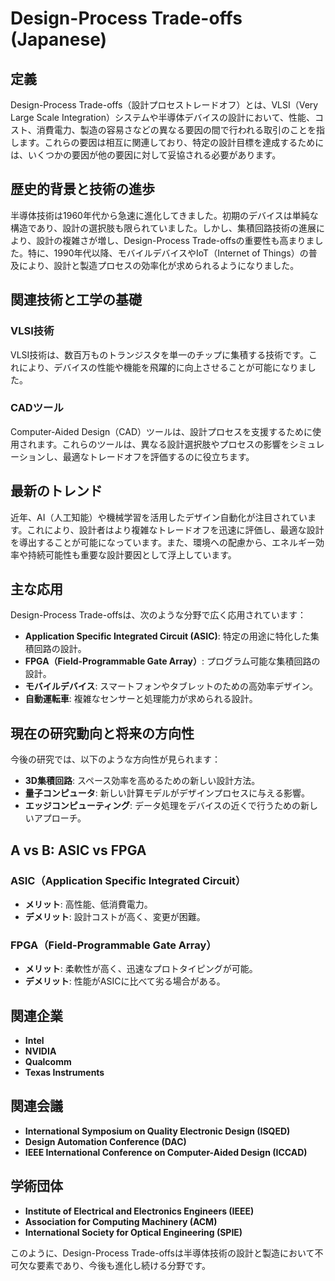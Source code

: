 # Design-Process Trade-offs (Japanese)

## 定義
Design-Process Trade-offs（設計プロセストレードオフ）とは、VLSI（Very Large Scale Integration）システムや半導体デバイスの設計において、性能、コスト、消費電力、製造の容易さなどの異なる要因の間で行われる取引のことを指します。これらの要因は相互に関連しており、特定の設計目標を達成するためには、いくつかの要因が他の要因に対して妥協される必要があります。

## 歴史的背景と技術の進歩
半導体技術は1960年代から急速に進化してきました。初期のデバイスは単純な構造であり、設計の選択肢も限られていました。しかし、集積回路技術の進展により、設計の複雑さが増し、Design-Process Trade-offsの重要性も高まりました。特に、1990年代以降、モバイルデバイスやIoT（Internet of Things）の普及により、設計と製造プロセスの効率化が求められるようになりました。

## 関連技術と工学の基礎
### VLSI技術
VLSI技術は、数百万ものトランジスタを単一のチップに集積する技術です。これにより、デバイスの性能や機能を飛躍的に向上させることが可能になりました。

### CADツール
Computer-Aided Design（CAD）ツールは、設計プロセスを支援するために使用されます。これらのツールは、異なる設計選択肢やプロセスの影響をシミュレーションし、最適なトレードオフを評価するのに役立ちます。

## 最新のトレンド
近年、AI（人工知能）や機械学習を活用したデザイン自動化が注目されています。これにより、設計者はより複雑なトレードオフを迅速に評価し、最適な設計を導出することが可能になっています。また、環境への配慮から、エネルギー効率や持続可能性も重要な設計要因として浮上しています。

## 主な応用
Design-Process Trade-offsは、次のような分野で広く応用されています：
- **Application Specific Integrated Circuit (ASIC)**: 特定の用途に特化した集積回路の設計。
- **FPGA（Field-Programmable Gate Array）**: プログラム可能な集積回路の設計。
- **モバイルデバイス**: スマートフォンやタブレットのための高効率デザイン。
- **自動運転車**: 複雑なセンサーと処理能力が求められる設計。

## 現在の研究動向と将来の方向性
今後の研究では、以下のような方向性が見られます：
- **3D集積回路**: スペース効率を高めるための新しい設計方法。
- **量子コンピュータ**: 新しい計算モデルがデザインプロセスに与える影響。
- **エッジコンピューティング**: データ処理をデバイスの近くで行うための新しいアプローチ。

## A vs B: ASIC vs FPGA
### ASIC（Application Specific Integrated Circuit）
- **メリット**: 高性能、低消費電力。
- **デメリット**: 設計コストが高く、変更が困難。

### FPGA（Field-Programmable Gate Array）
- **メリット**: 柔軟性が高く、迅速なプロトタイピングが可能。
- **デメリット**: 性能がASICに比べて劣る場合がある。

## 関連企業
- **Intel**
- **NVIDIA**
- **Qualcomm**
- **Texas Instruments**

## 関連会議
- **International Symposium on Quality Electronic Design (ISQED)**
- **Design Automation Conference (DAC)**
- **IEEE International Conference on Computer-Aided Design (ICCAD)**

## 学術団体
- **Institute of Electrical and Electronics Engineers (IEEE)**
- **Association for Computing Machinery (ACM)**
- **International Society for Optical Engineering (SPIE)**

このように、Design-Process Trade-offsは半導体技術の設計と製造において不可欠な要素であり、今後も進化し続ける分野です。